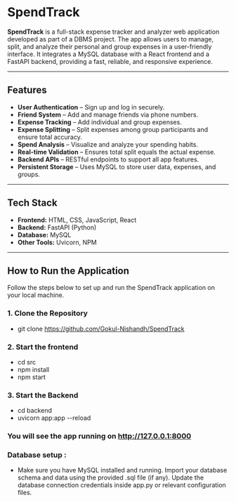 #  SpendTrack

**SpendTrack** is a full-stack expense tracker and analyzer web application developed as part of a DBMS project. The app allows users to manage, split, and analyze their personal and group expenses in a user-friendly interface. It integrates a MySQL database with a React frontend and a FastAPI backend, providing a fast, reliable, and responsive experience.

---

##  Features

-  **User Authentication** – Sign up and log in securely.
-  **Friend System** – Add and manage friends via phone numbers.
-  **Expense Tracking** – Add individual and group expenses.
-  **Expense Splitting** – Split expenses among group participants and ensure total accuracy.
-  **Spend Analysis** – Visualize and analyze your spending habits.
-  **Real-time Validation** – Ensures total split equals the actual expense.
-  **Backend APIs** – RESTful endpoints to support all app features.
-  **Persistent Storage** – Uses MySQL to store user data, expenses, and groups.

---

##  Tech Stack

- **Frontend:** HTML, CSS, JavaScript, React
- **Backend:** FastAPI (Python)
- **Database:** MySQL
- **Other Tools:** Uvicorn, NPM

---

##  How to Run the Application

Follow the steps below to set up and run the SpendTrack application on your local machine.

### 1. Clone the Repository
- git clone https://github.com/Gokul-Nishandh/SpendTrack

### 2. Start the frontend
- cd src
- npm install
- npm start

### 3. Start the Backend
- cd backend
- uvicorn app:app --reload

### You will see the app running on http://127.0.0.1:8000

### Database setup :
- Make sure you have MySQL installed and running. Import your database schema and data using the provided .sql file (if any). Update the database connection credentials inside app.py or relevant configuration files.
